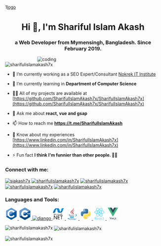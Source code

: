 1[logo](https://github.com/SharifulIslamAkash7x/SharifulIslamAkash7x/blob/main/White%20Minimalist%20Corporate%20Personal%20Profile%20LinkedIn%20Banner.png)
<h1 align="center">Hi 👋, I'm Shariful Islam Akash</h1>
<h3 align="center">a Web Developer from Mymensingh, Bangladesh. Since February 2019.</h3>

<img align="right" alt="coding" width="400" src="https://gifdb.com/images/high/animated-man-computer-coding-nae6mec378lsg1i3.webp">

<p align="left"> <img src="https://komarev.com/ghpvc/?username=sharifulislamakash7x&label=Profile%20views&color=0e75b6&style=flat" alt="sharifulislamakash7x" /> </p>

- 🔭 I’m currently working as a SEO Expert/Consultant [Nokrek IT Institute](https://nokrekit.com/)

- 🌱 I’m currently learning in **Department of Computer Science**

- 👨‍💻 All of my projects are available at [https://github.com/SharifulIslamAkash7x/SharifulIslamAkash7x](https://github.com/SharifulIslamAkash7x/SharifulIslamAkash7x)

- 💬 Ask me about **react, vue and gsap**

- 📫 How to reach me **https://t.me/SharifulIslamAkash**

- 📄 Know about my experiences [https://www.linkedin.com/in/SharifulIslamAkash7x](https://www.linkedin.com/in/SharifulIslamAkash7x)

- ⚡ Fun fact **I think I'm funnier than other people. 😵‍💫**

<h3 align="left">Connect with me:</h3>
<p align="left">
<a href="https://twitter.com/siakash7x" target="blank"><img align="center" src="https://raw.githubusercontent.com/rahuldkjain/github-profile-readme-generator/master/src/images/icons/Social/twitter.svg" alt="siakash7x" height="30" width="40" /></a>
<a href="https://linkedin.com/in/sharifulislamakash7x" target="blank"><img align="center" src="https://raw.githubusercontent.com/rahuldkjain/github-profile-readme-generator/master/src/images/icons/Social/linked-in-alt.svg" alt="sharifulislamakash7x" height="30" width="40" /></a>
<a href="https://fb.com/sharifulislamakash7x" target="blank"><img align="center" src="https://raw.githubusercontent.com/rahuldkjain/github-profile-readme-generator/master/src/images/icons/Social/facebook.svg" alt="sharifulislamakash7x" height="30" width="40" /></a>
<a href="https://instagram.com/sharifulislamakash7x" target="blank"><img align="center" src="https://raw.githubusercontent.com/rahuldkjain/github-profile-readme-generator/master/src/images/icons/Social/instagram.svg" alt="sharifulislamakash7x" height="30" width="40" /></a>
<a href="https://www.youtube.com/c/sharifulislamakash7x" target="blank"><img align="center" src="https://raw.githubusercontent.com/rahuldkjain/github-profile-readme-generator/master/src/images/icons/Social/youtube.svg" alt="sharifulislamakash7x" height="30" width="40" /></a>
</p>

<h3 align="left">Languages and Tools:</h3>
<p align="left"> <a href="https://www.cprogramming.com/" target="_blank" rel="noreferrer"> <img src="https://raw.githubusercontent.com/devicons/devicon/master/icons/c/c-original.svg" alt="c" width="40" height="40"/> </a> <a href="https://www.w3schools.com/cpp/" target="_blank" rel="noreferrer"> <img src="https://raw.githubusercontent.com/devicons/devicon/master/icons/cplusplus/cplusplus-original.svg" alt="cplusplus" width="40" height="40"/> </a> <a href="https://www.djangoproject.com/" target="_blank" rel="noreferrer"> <img src="https://cdn.worldvectorlogo.com/logos/django.svg" alt="django" width="40" height="40"/> </a> <a href="https://dotnet.microsoft.com/" target="_blank" rel="noreferrer"> <img src="https://raw.githubusercontent.com/devicons/devicon/master/icons/dot-net/dot-net-original-wordmark.svg" alt="dotnet" width="40" height="40"/> </a> <a href="https://www.java.com" target="_blank" rel="noreferrer"> <img src="https://raw.githubusercontent.com/devicons/devicon/master/icons/java/java-original.svg" alt="java" width="40" height="40"/> </a> <a href="https://www.python.org" target="_blank" rel="noreferrer"> <img src="https://raw.githubusercontent.com/devicons/devicon/master/icons/python/python-original.svg" alt="python" width="40" height="40"/> </a> <a href="https://reactjs.org/" target="_blank" rel="noreferrer"> <img src="https://raw.githubusercontent.com/devicons/devicon/master/icons/react/react-original-wordmark.svg" alt="react" width="40" height="40"/> </a> <a href="https://vuejs.org/" target="_blank" rel="noreferrer"> <img src="https://raw.githubusercontent.com/devicons/devicon/master/icons/vuejs/vuejs-original-wordmark.svg" alt="vuejs" width="40" height="40"/> </a> </p>

<p><img align="left" src="https://github-readme-stats.vercel.app/api/top-langs?username=sharifulislamakash7x&show_icons=true&locale=en&layout=compact" alt="sharifulislamakash7x" /></p>

<p>&nbsp;<img align="center" src="https://github-readme-stats.vercel.app/api?username=sharifulislamakash7x&show_icons=true&locale=en" alt="sharifulislamakash7x" /></p>

<p><img align="center" src="https://github-readme-streak-stats.herokuapp.com/?user=sharifulislamakash7x&" alt="sharifulislamakash7x" /></p>
